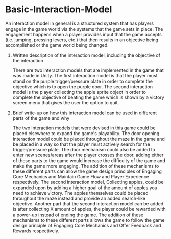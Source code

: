 # Basic-Interaction-Model

An interaction model in general is a structured system that has players engage in the game world via the systems that the game sets in place.
The engagement happens when a player provides input that the game accepts (i.e. jumping, pressing levers, etc.) that then results in an objective
being accomplished or the game world being changed.

1. Written description of the interaction model, including the objective of the interaction

    There are two interaction models that are implemented in the game that was made in Unity. The first interaction model is 
    that the player must stand on the purple trigger/pressure plate in order to complete the objective which is to 
    open the purple door. The second interaction model is the player collecting the apple sprite object in order to complete 
    the objective of beating the game which is shown by a victory screen menu that gives the user the option to quit.


2. Brief write-up on how this interaction model can be used in different parts of the game and why

    The two interaction models that were devised in this game could be placed elsewhere to expand the game's playability. The 
    door opening interaction model could be placed throughout the maze in the game and be placed in a way so that the player must 
    actively search for the trigger/pressure plate. The door mechanism could also be added to enter new scenes/areas after 
    the player crosses the door. adding either of these parts to the game would increase the difficulty of the game and make 
    the game more engaging. The addition of these mechanisms to these different parts can allow the game design principles of 
    Engaging Core Mechanics and Maintain Game Flow and Player Experience respectively.
    The second interaction model, Collecting apples, could be expanded upon by adding a higher goal of the 
    amount of apples you need to achieve victory. The apples themselves could be placed throughout the maze instead and provide an
    added search-like objective. Another part that the second interaction model can be added is after collecting X amount of apples,
    the player could be rewarded with a power-up instead of ending the game. The addition of these mechanisms to these different parts
    allows the game to follow the game design principle of Engaging Core Mechanics and Offer Feedback and Rewards respectively.
    
